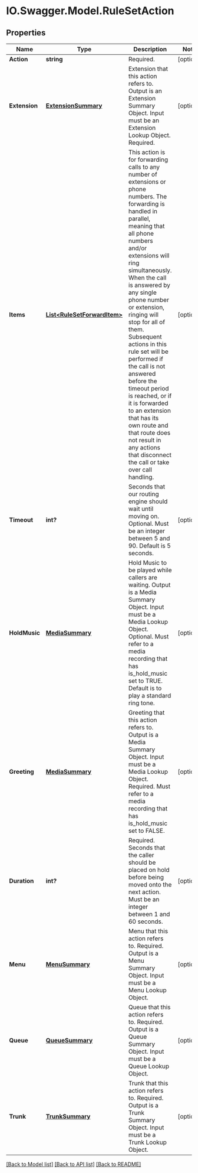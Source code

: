 # IO.Swagger.Model.RuleSetAction
## Properties

Name | Type | Description | Notes
------------ | ------------- | ------------- | -------------
**Action** | **string** | Required. | [optional] 
**Extension** | [**ExtensionSummary**](ExtensionSummary.md) | Extension that this action refers to. Output is an Extension Summary Object. Input must be an Extension Lookup Object. Required. | [optional] 
**Items** | [**List&lt;RuleSetForwardItem&gt;**](RuleSetForwardItem.md) | This action is for forwarding calls to any number of extensions or phone numbers. The forwarding is handled in parallel, meaning that all phone numbers and/or extensions will ring simultaneously. When the call is answered by any single phone number or extension, ringing will stop for all of them. Subsequent actions in this rule set will be performed if the call is not answered before the timeout period is reached, or if it is forwarded to an extension that has its own route and that route does not result in any actions that disconnect the call or take over call handling. | [optional] 
**Timeout** | **int?** | Seconds that our routing engine should wait until moving on. Optional. Must be an integer between 5 and 90. Default is 5 seconds. | [optional] 
**HoldMusic** | [**MediaSummary**](MediaSummary.md) | Hold Music to be played while callers are waiting. Output is a Media Summary Object. Input must be a Media Lookup Object. Optional. Must refer to a media recording that has is_hold_music set to TRUE. Default is to play a standard ring tone. | [optional] 
**Greeting** | [**MediaSummary**](MediaSummary.md) | Greeting that this action refers to. Output is a Media Summary Object. Input must be a Media Lookup Object. Required. Must refer to a media recording that has is_hold_music set to FALSE. | [optional] 
**Duration** | **int?** | Required. Seconds that the caller should be placed on hold before being moved onto the next action. Must be an integer between 1 and 60 seconds. | [optional] 
**Menu** | [**MenuSummary**](MenuSummary.md) | Menu that this action refers to. Required. Output is a Menu Summary Object. Input must be a Menu Lookup Object. | [optional] 
**Queue** | [**QueueSummary**](QueueSummary.md) | Queue that this action refers to. Required. Output is a Queue Summary Object. Input must be a Queue Lookup Object. | [optional] 
**Trunk** | [**TrunkSummary**](TrunkSummary.md) | Trunk that this action refers to. Required. Output is a Trunk Summary Object. Input must be a Trunk Lookup Object. | [optional] 

[[Back to Model list]](../README.md#documentation-for-models) [[Back to API list]](../README.md#documentation-for-api-endpoints) [[Back to README]](../README.md)

